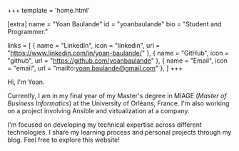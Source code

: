 +++
template = 'home.html'

[extra]
name = "Yoan Baulande"
id = "yoanbaulande"
bio = "Student and Programmer."

links = [
    { name = "LinkedIn", icon = "linkedin", url = "https://www.linkedin.com/in/yoan-baulande/" },
    { name = "GitHub", icon = "github", url = "https://github.com/yoanbaulande" },
    { name = "Email", icon = "email", url = "mailto:yoan.baulande@gmail.com" },
]
+++

Hi, I'm Yoan.

Currently, I am in my final year of my Master's degree in MIAGE (*Master of Business Informatics*) at the University of Orléans, France. I'm also working on a project involving Ansible and virtualization at a company.

I'm focused on developing my technical expertise across different technologies. I share my learning process and personal projects through my blog. Feel free to explore this website!